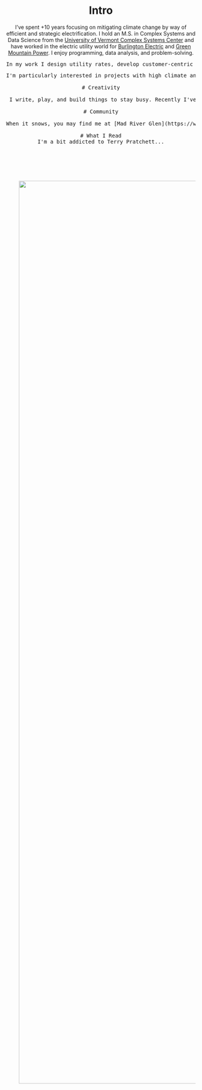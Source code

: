 
# Intro

I’ve spent +10 years focusing on mitigating climate change by way of efficient and strategic electrification. I hold an M.S. in Complex Systems and Data Science from the [University of Vermont Complex Systems Center](https://vermontcomplexsystems.org/) and have worked in the electric utility world for [Burlington Electric](https://www.burlingtonelectric.com/) and [Green Mountain Power](https://greenmountainpower.com). I enjoy programming, data analysis, and problem-solving. 
<pre>
In my work I design utility rates, develop customer-centric programs, and manage utility-scale power supply. I’ve helped people to adopt electric vehicles and heat pumps into their homes, businesses and daily lives while powering them with renewable electricity (like [this](https://www.burlingtonelectric.com/ev/), [this](https://www.burlingtonelectric.com/heatpumps), and [this](https://www.burlingtonelectric.com/our-energy/)). I also focus on flexible load management programs that embed utility rate design to lower the cost of operating electric vehicles ([here](https://www.burlingtonelectric.com/evrate)), spur community-based peak shaving ([here](https://www.burlingtonelectric.com/peak)), and provide shared-value to customer for battery storage ([here](https://greenmountainpower.com/rebates-programs/home-energy-storage/)). My current project is to cost-effectively manage and sub-meter cold-climate heat pumps (in progress).
<pre>
I'm particularly interested in projects with high climate and social impact. If you think I can be helpful to you or your cause and would like to meet, please feel free to get in touch.

# Creativity

 I write, play, and build things to stay busy. Recently I've been focusing on [persuasive posts](https://powersupply.substack.com/) aimed at dispelling the perceived barriers to adopting a clean energy lifestyle. A dose of wry humor is compulsory. I started because I kept getting questions from friends and family and realized I it was easier to send a link to a persuasive post. This has also given myself an excuse to play with data and put my daily climate-tech [feedly](https://feedly.com/i/my) scrolling to use. Playing - I'm a retired tournament chess player - retiring at the ripe old age of 12, but can be found playing pick-up games with friends and online. Building - I dabble with [Raspberry Pi](https://www.raspberrypi.com/).

# Community

When it snows, you may find me at [Mad River Glen](https://www.madriverglen.com/) where I volunteer Ski Patrol on the weekends. I joined this patrol in 2016 and consider it to lbe my second family. I'm drawn to communities where passion and altruism are commonplace, and individuals believe collective effort exceeds the sum of its parts.

# What I Read
I'm a bit addicted to Terry Pratchett...
<!-- <img class="make-it-fit" src="https://upload.wikimedia.org/wikipedia/commons/b/ba/Book_chart_2.jpg" alt="img-verification"> -->


<!-- <Link to="/" className="logo">
    <img src={`${PUBLIC_URL}/images/me.jpg`} alt="" />
</Link> -->

<body style="overflow:hidden; margin:0; text-align:center;">
    <img src="https://upload.wikimedia.org/wikipedia/commons/b/ba/Book_chart_2.jpg" style="height:60vh; max-width:100%; object-fit: contain;">
</body>


<!-- 
# I dream of

- always finding inspiration.
- enabling a brighter future.
- doing better.
- you not checking the commit history for earlier drafts of this file. -->

<!-- # Websites from people I admire

- [Alex Peysakhovich](http://alexpeys.github.io/)
- [Chris Lengerich](http://www.chrislengerich.com/)
- [Chris Saad](https://www.chrissaad.com/)
- [Duncan Tomlin](http://duncantomlin.com/)
- [Hawley Moore](http://hawleymoore.com/)
- [Holman Gao](https://golmansax.com/)
- [Ian Webster](http://ianww.com/)
- [Johanna Flato](https://www.johannaflato.com/)
- [Judy Mou](http://www.judymou.com/)
- [Kristina Monakhova](https://kristinamonakhova.com/)
- [Noah Trueblood](http://notrueblood.com/)
- [Ruoxi Wang](http://ruoxiw.com/)
- [Tom Sachs](https://www.tomsachs.org/)
- [Will Holley](https://willholley.com)

If we are friends and you feel like you belong on this list, you're probably right. Submit a PR, or ask me and I'll add you. -->
